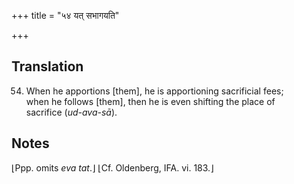 +++
title = "५४ यत् सभागयति"

+++
## Translation
54. When he apportions \[them\], he is apportioning sacrificial fees;  
when he follows \[them\], then he is even shifting the place of  
sacrifice (*ud-ava-sā*).

## Notes
⌊Ppp. omits *eva tat*.⌋ ⌊Cf. Oldenberg, IFA. vi. 183.⌋

